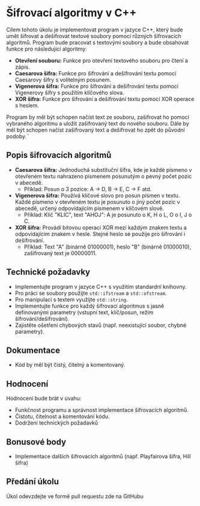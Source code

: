 # Šifrovací algoritmy v C++

Cílem tohoto úkolu je implementovat program v jazyce C++, který bude umět šifrovat a dešifrovat textové soubory pomocí různých šifrovacích algoritmů. Program bude pracovat s textovými soubory a bude obsahovat funkce pro následující algoritmy:

* **Otevření souboru:** Funkce pro otevření textového souboru pro čtení a zápis.
* **Caesarova šifra:** Funkce pro šifrování a dešifrování textu pomocí Caesarovy šifry s volitelným posunem.
* **Vigenerova šifra:** Funkce pro šifrování a dešifrování textu pomocí Vigenerovy šifry s použitím klíčového slova.
* **XOR šifra:** Funkce pro šifrování a dešifrování textu pomocí XOR operace s heslem.

Program by měl být schopen načíst text ze souboru, zašifrovat ho pomocí vybraného algoritmu a uložit zašifrovaný text do nového souboru. Dále by měl být schopen načíst zašifrovaný text a dešifrovat ho zpět do původní podoby.¨

## Popis šifrovacích algoritmů

* **Caesarova šifra:**  Jednoduchá substituční šifra, kde je každé písmeno v otevřeném textu nahrazeno písmenem posunutým o pevný počet pozic v abecedě.
    * Příklad: Posun o 3 pozice: A -> D, B -> E, C -> F atd.
* **Vigenerova šifra:**  Používá klíčové slovo pro posun písmen v textu. Každé písmeno v otevřeném textu je posunuto o jiný počet pozic v abecedě, určený odpovídajícím písmenem v klíčovém slově.
    * Příklad: Klíč "KLIC", text "AHOJ": A je posunuto o K, H o L, O o I, J o C.
* **XOR šifra:**  Provádí bitovou operaci XOR mezi každým znakem textu a odpovídajícím znakem v hesle. Stejné heslo se použije pro šifrování i dešifrování.
    * Příklad: Text "A" (binárně 01000001), heslo "B" (binárně 01000010), zašifrovaný text je 00000011.

## Technické požadavky

* Implementujte program v jazyce C++ s využitím standardní knihovny.
* Pro práci se soubory použijte `std::ifstream` a `std::ofstream`.
* Pro manipulaci s textem využijte `std::string`.
* Implementujte funkce pro každý šifrovací algoritmus s jasně definovanými parametry (vstupní text, klíč/posun, režim šifrování/dešifrování).
* Zajistěte ošetření chybových stavů (např. neexistující soubor, chybné parametry).

## Dokumentace

* Kód by měl být čistý, čitelný a komentovaný.

## Hodnocení

Hodnocení bude brát v úvahu:

* Funkčnost programu a správnost implementace šifrovacích algoritmů.
* Čistotu, čitelnost a komentování kódu.
* Dodržení technických požadavků

## Bonusové body

* Implementace dalších šifrovacích algoritmů (např. Playfairova šifra, Hill šifra)

## Předání úkolu

Úkol odevzdejte ve formě pull requestu zde na GitHubu